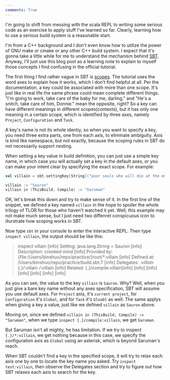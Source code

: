 ```yaml
---
comments: True
---
```

I'm going to shift from messing with the scala REPL to writing some serious code as an exercise to apply stuff I've learned so far. Clearly, learning how to use a serious build system is a reasonable start.

I'm from a C++ background and I don't even know how to utilize the power of GNU make or cmake or any other C++ build system. I expect that it's gonna take a little while for me to understand the mechanism behind [SBT](http://www.scala-sbt.org/). Anyway, I'll just use this blog post as a learning note to explain to myself those concepts I find confusing in the official tutorial.

The first thing I find rather vague in SBT is [scopes](http://www.scala-sbt.org/0.13/tutorial/Scopes.html). The tutorial uses the word axes to explain how it works, which I don't find helpful at all. Per the documentation, a key could be associated with more than one scope. It's just like in real life the same phrase could mean complete different things. "I'm going to work, take care of the baby for me, darling." and "He's a snitch, take care of him, Donnie." mean the opposite, right? So a key can have different meanings in different scopes(contexts), but it has only one meaning in a certain scope, which is identified by three axes, namely `Project`, `Configuration` and `Task`.

A key's name is not its whole identiy, so when you want to specify a key, you need three extra parts, one from each axis, to eliminate ambiguity. Axis is kind like namespace, but not exactly, because the scoping rules in SBT do not necessarily support nesting.

When setting a key value in build definition, you can just use a simple key name, in which case you will actually set a key in the default axes, or you can make your intent clear by specifying the exact scope. For example:

```scala
val villain = sbt.settingKey[String]("poor souls who will die at the end of the book")

villain := "Sauron"
villain in (ThisBuild, Compile) := "Saruman"
```

OK, let's break this down and try to make sense of it. In the first line of the snippet, we defined a key named `villain` in the hope to spoiler the whole trilogy of TLOR for those who haven't watched it yet. Well, this example may not make much sense, but I just need two diffenret conspicuous icon to illurstrate how scoping works in SBT.

Now type `sbt` in your console to enter the interactive REPL. Then type `inspect villain`, the output should be like this:

> inspect villain
> [info] Setting: java.lang.String = Sauron
> [info] Description:
> crooked mind
> [info] Provided by:
> {file:/Users/binshuo/repo/practice/}root/*:villain
> [info] Defined at:
> /Users/binshuo/repo/practice/build.sbt:7
> [info] Delegates:
> *:villain
> {.}/*:villain
> */*:villain
> [info] Related:
> {.}/compile:villain[info] [info] [info] [info] [info] [info] [info] 

As you can see, the value to the key `villain` is `Sauron`. Why? Well, when you just give a bare key name without any axes specification, SBT will assume you use default axes. For `Project` axis, it's `current project`, for `Configuration` it's `Global`, and for `Task` it's `Gloabl` as well. The same applys when giving a key a value, just like we defined `villain` as `Sauron` above.

Moving on, since we defined `villain in (ThisBuild, Compile) := "Saruman"`, when we type `inspect {.}/compile:villain`, we get `Saruman`.

But Saruman isn't all mighty, he has limitation. If we try to inspect `{.}/*:villain`, we get nothing because in this case, we specify the configuration axis as `Global` using an asterisk, which is beyond Saruman's reach.

When SBT couldn't find a key in the specified scope, it will try to relax each axis one by one to locate the key name you asked. Try `inspect test:villain`, then observe the Delegates section and try to figure out how SBT relaxes each axis to search for the key.
